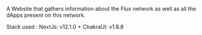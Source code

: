 A Website that gathers information about the Flux network as well as all the dApps present on this network.

Stack used : NextJs: v12.1.0 + ChakraUI: v1.8.8
